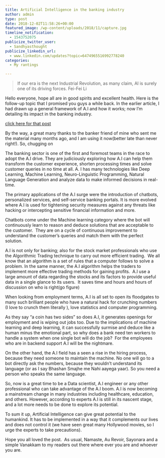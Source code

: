 ```yaml
---
title: Artificial Intelligence in the banking industry
author: admin
type: post
date: 2018-12-02T11:58:26+00:00
featured_image: /wp-content/uploads/2018/11/capture.jpg
timeline_notification:
  - 1543752075
publicize_twitter_user:
  - Sandhyasthought
publicize_linkedin_url:
  - www.linkedin.com/updates?topic=6474965516992778240
categories:
  - My rantings

---
```

<blockquote class="wp-block-quote">
  <p>
    If our era is the next Industrial Revolution, as many claim, AI is surely one of its driving forces. Fei-Fei Li<br />
  </p>
</blockquote>

Hello everyone, hope all are in good spirits and excellent health. Here is the follow-up topic that I promised you guys a while back. In the earlier article, I had drawn up a general framework of A.I and how it works; now I&#8217;m detailing its impact in the banking industry.

[click here for that post][1]

By the way, a great many thanks to the banker friend of mine who sent me the material many months ago, and I am using it now(better late than never right!). So, chugging on

The banking sector is one of the first and foremost teams in the race to adopt the A.I drive. They are judiciously exploring how A.I can help them transform the customer experience, shorten processing times and solve customer queries in no time at all. A. I has many technologies like Deep Learning, Machine Learning, Neuro-Linguistic Programming, Natural Language Generation and analyze data to make informed decisions in real-time.

The primary applications of the A.I surge were the introduction of chatbots, personalized services, and self-service banking portals. It is more evolved where A.I is used for tightening security measures against any threats like hacking or intercepting sensitive financial information and more.

Chatbots come under the Machine learning category where the bot will continuously learn to reason and deduce solutions that are acceptable to the customer.  They are on a cycle of continuous improvement to understand the customer&#8217;s queries and match them with the perfect solution. 

A.I is not only for banking; also for the stock market professionals who use the Algorithmic Trading technique to carry out more efficient trading.  We all know that an algorithm is a set of rules that a computer follows to solve a problem. In the same manner, the A.I algorithm helps the traders to implement more effective trading methods for gaining profits.  A.I use a large amount of data regarding the stocks and its factors to provide useful data in a single glance to its users.  It saves time and hours and hours of discussion on who is right(go figure)

When looking from employment terms, A.I is all set to open its floodgates to many such brilliant people who have a natural hack for crunching numbers (I love to crunch them literally ), love statistics and computer programming. 

As they say &#8220;a coin has two sides&#8221; so does A.I, it generates openings for employment and is wiping out jobs too. Due to the implications of machine learning and deep learning, it can successfully surmise and deduce like a human minus the emotional part, so why does a bank need ten workers to handle a system when one single bot will do the job?  For the employees who are in backend support A.I will be the nightmare.

On the other hand, the A.I field has a seen a rise in the hiring process, because they need someone to maintain the machine. No one will go to a bot directly ask the numbers, because they wouldn&#8217;t understand its language (or as I say Bhashan Smajhe me Nahi aayega yaar). So you need a person who speaks the same language.

So, now is a great time to be a Data scientist, A.I engineer or any other professional who can take advantage of the A.I boom. A.I is now becoming a mainstream change in many industries including healthcare, education, and others. However, according to experts A.I is still in its nascent stage, and a lot more needs to be done to explore its potential.

To sum it up, Artificial Intelligence can give great potential to the humankind. It has to be implemented in a way that it complements our lives and does not control it (we have seen great many Hollywood movies, so I urge the experts to take precautions).

Hope you all loved the post.  As usual, Namaste, Au Revoir, Sayonara and a simple Vanakkam to my readers out there where ever you are and whoever you are.

 [1]: https://sandhyasthoughtsblog.wordpress.com/2018/10/03/artificial-intelligence/